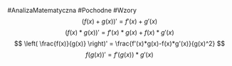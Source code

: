 #AnalizaMatematyczna #Pochodne #Wzory 
$$
(f(x) + g(x))' = f'(x) + g'(x)
$$
$$
(f(x)*g(x))' = f'(x)*g(x) + f(x)*g'(x)
$$
$$
\left( \frac{f(x)}{g(x)} \right)' = \frac{f'(x)*g(x)-f(x)*g'(x)}{g(x)^2}
$$
$$
f(g(x))' = f'(g(x))*g'(x)
$$